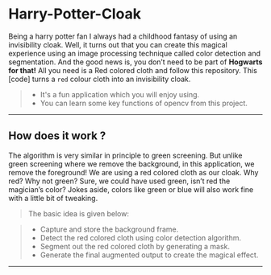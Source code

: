 # Harry-Potter-Cloak


Being a harry potter fan I always had a childhood fantasy of using an invisibility cloak. Well, it turns out that you can create this magical experience using an image processing technique called color detection and segmentation. And the good news is, you don’t need to be part of **Hogwarts for that!** All you need is a Red colored cloth and follow this repository.
This [code] turns a `red` colour cloth into an invisibility cloak.

>- It's a fun application which you will enjoy using.
>- You can learn some key functions of opencv from this project. 

---
## How does it work ?

The algorithm is very similar in principle to green screening. But unlike green screening where we remove the background, in this application, we remove the foreground!
We are using a red colored cloth as our cloak. Why red? Why not green? Sure, we could have used green, isn’t red the magician’s color? Jokes aside, colors like green or blue will also work fine with a little bit of tweaking.

> The basic idea is given below:

> - Capture and store the background frame.
> - Detect the red colored cloth using color detection algorithm.
> - Segment out the red colored cloth by generating a mask.
> - Generate the final augmented output to create the magical effect.
---
